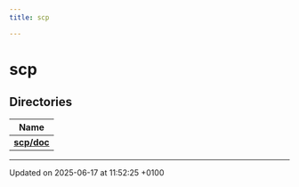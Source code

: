```yaml
---
title: scp

---
```


# scp



## Directories

| Name           |
| -------------- |
| **[scp/doc](dir_c0bacddf4eb5a8e4804f4d4f9de1e909.md#dir-scp/doc)**  |






-------------------------------

Updated on 2025-06-17 at 11:52:25 +0100
